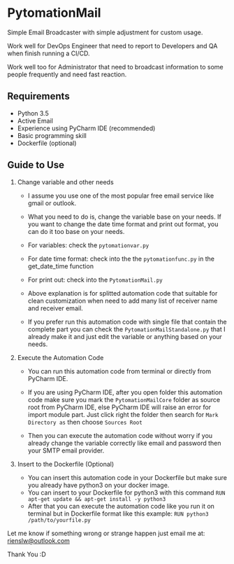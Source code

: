 # PytomationMail
Simple Email Broadcaster with simple adjustment for custom usage.

Work well for DevOps Engineer that need to report to Developers and QA when finish running a CI/CD.

Work well too for Administrator that need to broadcast information to some people frequently and need fast reaction.

## Requirements
- Python 3.5
- Active Email
- Experience using PyCharm IDE (recommended)
- Basic programming skill
- Dockerfile (optional)

## Guide to Use
1. Change variable and other needs
   - I assume you use one of the most popular free email service like gmail or outlook.

   - What you need to do is, change the variable base on your needs. If you want to change the date time format and print out format, you can do it too base on your needs.

   - For variables: check the ```pytomationvar.py```

   - For date time format: check into the the ```pytomationfunc.py``` in the get_date_time function

   - For print out: check into the ```PytomationMail.py```

   - Above explanation is for splitted automation code that suitable for clean customization when need to add many list of receiver name and receiver email.

   - If you prefer run this automation code with single file that contain the complete part you can check the ```PytomationMailStandalone.py``` that I already make it and just edit the variable or anything based on your needs.

2. Execute the Automation Code
   - You can run this automation code from terminal or directly from PyCharm IDE.
   
   - If you are using PyCharm IDE, after you open folder this automation code make sure you mark the ```PytomationMailCore``` folder as source root from PyCharm IDE, else PyCharm IDE will raise an error for import module part. Just click right the folder then search for ```Mark Directory as``` then choose ```Sources Root```

   - Then you can execute the automation code without worry if you already change the variable correctly like email and password then your SMTP email provider.
   
3. Insert to the Dockerfile (Optional)
   - You can insert this automation code in your Dockerfile but make sure you already have python3 on your docker image.
   - You can insert to your Dockerfile for python3 with this command ```RUN apt-get update && apt-get install -y python3```
   - After that you can execute the automation code like you run it on terminal but in Dockerfile format like this example: ```RUN python3 /path/to/yourfile.py```
   
Let me know if something wrong or strange happen just email me at: rienslw@outlook.com

Thank You :D
